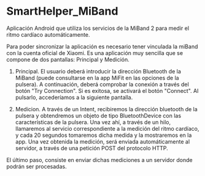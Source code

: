 # SmartHelper_MiBand
Aplicación Android que utiliza los servicios de la MiBand 2 para medir el ritmo cardíaco automáticamente.

Para poder sincronizar la aplicación es necesario tener vinculada la miBand con la cuenta oficial de Xiaomi. 
Es una aplicación muy sencilla que se compone de dos pantallas: Principal y Medición.

1) Principal. El usuario deberá introducir la dirección Bluetooth de la MiBand (puede consultarse en la app MiFit en las opciones de la pulsera). A continuación, deberá comprobar la conexión a través del botón "Try Connection". Si es exitosa, se activará el botón "Connect". Al pulsarlo, accederíamos a la siguiente pantalla.

2) Medicion. A través de un Intent, recibiremos la dirección bluetooth de la pulsera y obtendremos un objeto de tipo BluetoothDevice con las características de la pulsera. Una vez ahí, a través de un hilo, llamaremos al servicio correspondiente a la medición del ritmo cardíaco, y cada 20 segundos tomaremos dicha medida y la mostraremos en la app. Una vez obtenida la medición, será enviada automáticamente al servidor, a través de una petición POST del protocolo HTTP.  

El último paso, consiste en enviar dichas mediciones a un servidor donde podrán ser procesadas. 
